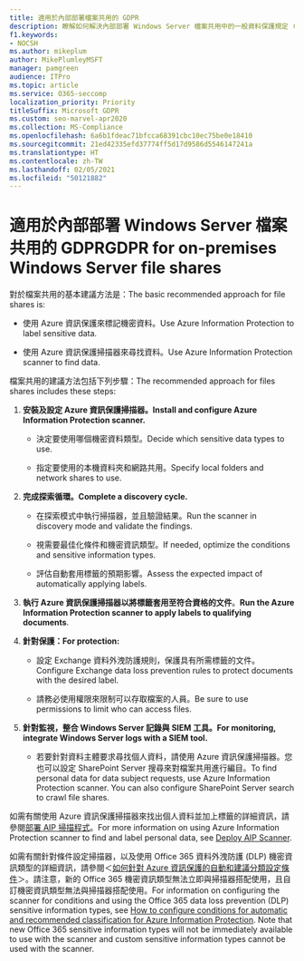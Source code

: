 ```yaml
---
title: 適用於內部部署檔案共用的 GDPR
description: 瞭解如何解決內部部署 Windows Server 檔案共用中的一般資料保護規定 (GDPR) 需求。
f1.keywords:
- NOCSH
ms.author: mikeplum
author: MikePlumleyMSFT
manager: pamgreen
audience: ITPro
ms.topic: article
ms.service: O365-seccomp
localization_priority: Priority
titleSuffix: Microsoft GDPR
ms.custom: seo-marvel-apr2020
ms.collection: MS-Compliance
ms.openlocfilehash: 6a6b1fdeac71bfcca68391cbc10ec75be0e18410
ms.sourcegitcommit: 21ed42335efd37774ff5d17d9586d5546147241a
ms.translationtype: HT
ms.contentlocale: zh-TW
ms.lasthandoff: 02/05/2021
ms.locfileid: "50121882"
---
```

# <a name="gdpr-for-on-premises-windows-server-file-shares"></a><span data-ttu-id="f628d-103">適用於內部部署 Windows Server 檔案共用的 GDPR</span><span class="sxs-lookup"><span data-stu-id="f628d-103">GDPR for on-premises Windows Server file shares</span></span>

<span data-ttu-id="f628d-104">對於檔案共用的基本建議方法是：</span><span class="sxs-lookup"><span data-stu-id="f628d-104">The basic recommended approach for file shares is:</span></span>

-   <span data-ttu-id="f628d-105">使用 Azure 資訊保護來標記機密資料。</span><span class="sxs-lookup"><span data-stu-id="f628d-105">Use Azure Information Protection to label sensitive data.</span></span>

-   <span data-ttu-id="f628d-106">使用 Azure 資訊保護掃描器來尋找資料。</span><span class="sxs-lookup"><span data-stu-id="f628d-106">Use Azure Information Protection scanner to find data.</span></span>

<span data-ttu-id="f628d-107">檔案共用的建議方法包括下列步驟：</span><span class="sxs-lookup"><span data-stu-id="f628d-107">The recommended approach for files shares includes these steps:</span></span>

1.  <span data-ttu-id="f628d-108">**安裝及設定 Azure 資訊保護掃描器。**</span><span class="sxs-lookup"><span data-stu-id="f628d-108">**Install and configure Azure Information Protection scanner.**</span></span>

    -   <span data-ttu-id="f628d-109">決定要使用哪個機密資料類型。</span><span class="sxs-lookup"><span data-stu-id="f628d-109">Decide which sensitive data types to use.</span></span>

    -   <span data-ttu-id="f628d-110">指定要使用的本機資料夾和網路共用。</span><span class="sxs-lookup"><span data-stu-id="f628d-110">Specify local folders and network shares to use.</span></span>

2.  <span data-ttu-id="f628d-111">**完成探索循環。**</span><span class="sxs-lookup"><span data-stu-id="f628d-111">**Complete a discovery cycle.**</span></span>

    -   <span data-ttu-id="f628d-112">在探索模式中執行掃描器，並且驗證結果。</span><span class="sxs-lookup"><span data-stu-id="f628d-112">Run the scanner in discovery mode and validate the findings.</span></span>

    -   <span data-ttu-id="f628d-113">視需要最佳化條件和機密資訊類型。</span><span class="sxs-lookup"><span data-stu-id="f628d-113">If needed, optimize the conditions and sensitive information types.</span></span>

    -   <span data-ttu-id="f628d-114">評估自動套用標籤的預期影響。</span><span class="sxs-lookup"><span data-stu-id="f628d-114">Assess the expected impact of automatically applying labels.</span></span>

3.  <span data-ttu-id="f628d-115">**執行 Azure 資訊保護掃描器以將標籤套用至符合資格的文件**。</span><span class="sxs-lookup"><span data-stu-id="f628d-115">**Run the Azure Information Protection scanner to apply labels to qualifying documents**.</span></span>

4.  <span data-ttu-id="f628d-116">**針對保護：**</span><span class="sxs-lookup"><span data-stu-id="f628d-116">**For protection:**</span></span>

    -   <span data-ttu-id="f628d-117">設定 Exchange 資料外洩防護規則，保護具有所需標籤的文件。</span><span class="sxs-lookup"><span data-stu-id="f628d-117">Configure Exchange data loss prevention rules to protect documents with the desired label.</span></span>

    -   <span data-ttu-id="f628d-118">請務必使用權限來限制可以存取檔案的人員。</span><span class="sxs-lookup"><span data-stu-id="f628d-118">Be sure to use permissions to limit who can access files.</span></span>

5.  <span data-ttu-id="f628d-119">**針對監視，整合 Windows Server 記錄與 SIEM 工具。**</span><span class="sxs-lookup"><span data-stu-id="f628d-119">**For monitoring, integrate Windows Server logs with a SIEM tool.**</span></span>

    -   <span data-ttu-id="f628d-p101">若要針對資料主體要求尋找個人資料，請使用 Azure 資訊保護掃描器。您也可以設定 SharePoint Server 搜尋來對檔案共用進行編目。</span><span class="sxs-lookup"><span data-stu-id="f628d-p101">To find personal data for data subject requests, use Azure Information Protection scanner. You can also configure SharePoint Server search to crawl file shares.</span></span>

<span data-ttu-id="f628d-122">如需有關使用 Azure 資訊保護掃描器來找出個人資料並加上標籤的詳細資訊，請參閱[部署 AIP 掃描程式](/azure/information-protection/deploy-aip-scanner)。</span><span class="sxs-lookup"><span data-stu-id="f628d-122">For more information on using Azure Information Protection scanner to find and label personal data, see [Deploy AIP Scanner](/azure/information-protection/deploy-aip-scanner).</span></span>

<span data-ttu-id="f628d-p102">如需有關針對條件設定掃描器，以及使用 Office 365 資料外洩防護 (DLP) 機密資訊類型的詳細資訊，請參閱＜[如何針對 Azure 資訊保護的自動和建議分類設定條件](/information-protection/deploy-use/configure-policy-classification)＞。請注意，新的 Office 365 機密資訊類型無法立即與掃描器搭配使用，且自訂機密資訊類型無法與掃描器搭配使用。</span><span class="sxs-lookup"><span data-stu-id="f628d-p102">For information on configuring the scanner for conditions and using the Office 365 data loss prevention (DLP) sensitive information types, see [How to configure conditions for automatic and recommended classification for Azure Information Protection](/information-protection/deploy-use/configure-policy-classification). Note that new Office 365 sensitive information types will not be immediately available to use with the scanner and custom sensitive information types cannot be used with the scanner.</span></span>
